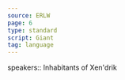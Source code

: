 ```yaml
---
source: ERLW
page: 6
type: standard
script: Giant
tag: language
---
```


speakers:: Inhabitants of Xen'drik

